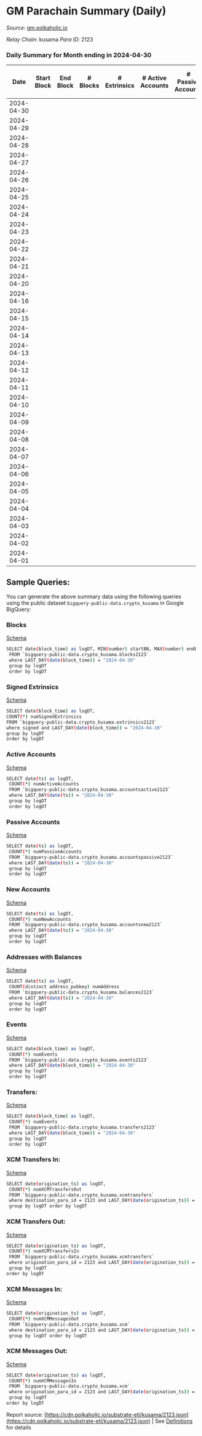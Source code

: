 # GM Parachain Summary (Daily)

_Source_: [gm.polkaholic.io](https://gm.polkaholic.io)

*Relay Chain*: kusama
*Para ID*: 2123



### Daily Summary for Month ending in 2024-04-30


| Date    | Start Block | End Block | # Blocks | # Extrinsics | # Active Accounts | # Passive Accounts | # New Accounts | # Addresses | # Events  | # Transfers ($USD) | # XCM Transfers In ($USD) | # XCM Transfers Out ($USD) | # XCM In | # XCM Out | Issues |
|---------|-------------|-----------|----------|--------------|-------------------|--------------------|----------------|-------------|-----------|--------------------|---------------------------|----------------------------|----------|-----------|--------|
| 2024-04-30 |  |  |  |  |  |  |  | 1,382 |  |   |   |   |  |  |  |
| 2024-04-29 |  |  |  |  |  |  |  | 1,382 |  |   |   |   |  |  |  |
| 2024-04-28 |  |  |  |  |  |  |  | 1,382 |  |   |   |   |  |  |  |
| 2024-04-27 |  |  |  |  |  |  |  | 1,382 |  |   |   |   |  |  |  |
| 2024-04-26 |  |  |  |  |  |  |  | 1,382 |  |   |   |   |  |  |  |
| 2024-04-25 |  |  |  |  |  |  |  | 1,382 |  |   |   |   |  |  |  |
| 2024-04-24 |  |  |  |  |  |  |  | 1,382 |  |   |   |   |  |  |  |
| 2024-04-23 |  |  |  |  |  |  |  | 1,382 |  |   |   |   |  |  |  |
| 2024-04-22 |  |  |  |  |  |  |  | 1,382 |  |   |   |   |  |  |  |
| 2024-04-21 |  |  |  |  |  |  |  | 1,382 |  |   |   |   |  |  |  |
| 2024-04-20 |  |  |  |  |  |  |  | 1,382 |  |   |   |   |  |  |  |
| 2024-04-16 |  |  |  |  |  |  |  |  |  |   |   |   |  |  |  |
| 2024-04-15 |  |  |  |  |  |  |  | 1,382 |  |   |   |   |  |  |  |
| 2024-04-14 |  |  |  |  |  |  |  | 1,382 |  |   |   |   |  |  |  |
| 2024-04-13 |  |  |  |  |  |  |  | 1,383 |  |   |   |   |  |  |  |
| 2024-04-12 |  |  |  |  |  |  |  | 1,383 |  |   |   |   |  |  |  |
| 2024-04-11 |  |  |  |  |  |  |  | 1,383 |  |   |   |   |  |  |  |
| 2024-04-10 |  |  |  |  |  |  |  | 1,383 |  |   |   |   |  |  |  |
| 2024-04-09 |  |  |  |  |  |  |  | 1,383 |  |   |   |   |  |  |  |
| 2024-04-08 |  |  |  |  |  |  |  | 1,383 |  |   |   |   |  |  |  |
| 2024-04-07 |  |  |  |  |  |  |  | 1,383 |  |   |   |   |  |  |  |
| 2024-04-06 |  |  |  |  |  |  |  | 1,383 |  |   |   |   |  |  |  |
| 2024-04-05 |  |  |  |  |  |  |  | 1,383 |  |   |   |   |  |  |  |
| 2024-04-04 |  |  |  |  |  |  |  | 1,383 |  |   |   |   |  |  |  |
| 2024-04-03 |  |  |  |  |  |  |  | 1,383 |  |   |   |   |  |  |  |
| 2024-04-02 |  |  |  |  |  |  |  | 1,383 |  |   |   |   |  |  |  |
| 2024-04-01 |  |  |  |  |  |  |  | 1,383 |  |   |   |   |  |  |  |

## Sample Queries:
You can generate the above summary data using the following queries using the public dataset `bigquery-public-data.crypto_kusama` in Google BigQuery:


### Blocks 

[Schema](https://github.com/colorfulnotion/substrate-etl/blob/main/schema/blocks.json)

```bash
SELECT date(block_time) as logDT, MIN(number) startBN, MAX(number) endBN, COUNT(*) numBlocks 
 FROM `bigquery-public-data.crypto_kusama.blocks2123`  
 where LAST_DAY(date(block_time)) = "2024-04-30" 
 group by logDT 
 order by logDT
```

### Signed Extrinsics 

[Schema](https://github.com/colorfulnotion/substrate-etl/blob/main/schema/extrinsics.json)

```bash
SELECT date(block_time) as logDT, 
COUNT(*) numSignedExtrinsics 
FROM `bigquery-public-data.crypto_kusama.extrinsics2123`  
where signed and LAST_DAY(date(block_time)) = "2024-04-30" 
group by logDT 
order by logDT
```

### Active Accounts 

[Schema](https://github.com/colorfulnotion/substrate-etl/blob/main/schema/accountsactive.json)

```bash
SELECT date(ts) as logDT, 
 COUNT(*) numActiveAccounts 
 FROM `bigquery-public-data.crypto_kusama.accountsactive2123` 
 where LAST_DAY(date(ts)) = "2024-04-30" 
 group by logDT 
 order by logDT
```

### Passive Accounts 

[Schema](https://github.com/colorfulnotion/substrate-etl/blob/main/schema/accountspassive.json)

```bash
SELECT date(ts) as logDT, 
 COUNT(*) numPassiveAccounts 
 FROM `bigquery-public-data.crypto_kusama.accountspassive2123` 
 where LAST_DAY(date(ts)) = "2024-04-30" 
 group by logDT 
 order by logDT
```

### New Accounts 

[Schema](https://github.com/colorfulnotion/substrate-etl/blob/main/schema/accountsnew.json)

```bash
SELECT date(ts) as logDT, 
 COUNT(*) numNewAccounts 
 FROM `bigquery-public-data.crypto_kusama.accountsnew2123` 
 where LAST_DAY(date(ts)) = "2024-04-30" 
 group by logDT
 order by logDT
```

### Addresses with Balances 

[Schema](https://github.com/colorfulnotion/substrate-etl/blob/main/schema/balances.json)

```bash
SELECT date(ts) as logDT,
 COUNT(distinct address_pubkey) numAddress 
 FROM `bigquery-public-data.crypto_kusama.balances2123` 
 where LAST_DAY(date(ts)) = "2024-04-30" 
 group by logDT 
 order by logDT
```

### Events 

[Schema](https://github.com/colorfulnotion/substrate-etl/blob/main/schema/events.json)

```bash
SELECT date(block_time) as logDT, 
 COUNT(*) numEvents 
 FROM `bigquery-public-data.crypto_kusama.events2123` 
 where LAST_DAY(date(block_time)) = "2024-04-30" 
 group by logDT 
 order by logDT
```

### Transfers:

[Schema](https://github.com/colorfulnotion/substrate-etl/blob/main/schema/transfers.json)

```bash
SELECT date(block_time) as logDT, 
 COUNT(*) numEvents 
 FROM `bigquery-public-data.crypto_kusama.transfers2123` 
 where LAST_DAY(date(block_time)) = "2024-04-30" 
 group by logDT 
 order by logDT
```

### XCM Transfers In: 

[Schema](https://github.com/colorfulnotion/substrate-etl/blob/main/schema/xcmtransfers.json)

```bash
SELECT date(origination_ts) as logDT, 
 COUNT(*) numXCMTransfersOut 
 FROM `bigquery-public-data.crypto_kusama.xcmtransfers` 
 where destination_para_id = 2123 and LAST_DAY(date(origination_ts)) = "2024-04-30" 
 group by logDT order by logDT
```

### XCM Transfers Out: 

[Schema](https://github.com/colorfulnotion/substrate-etl/blob/main/schema/xcmtransfers.json)

```bash
SELECT date(origination_ts) as logDT, 
 COUNT(*) numXCMTransfersIn 
 FROM `bigquery-public-data.crypto_kusama.xcmtransfers` 
 where origination_para_id = 2123 and LAST_DAY(date(origination_ts)) = "2024-04-30" 
 group by logDT 
order by logDT
```

### XCM Messages In: 

[Schema](https://github.com/colorfulnotion/substrate-etl/blob/main/schema/xcm.json)

```bash
SELECT date(origination_ts) as logDT, 
 COUNT(*) numXCMMessagesOut 
 FROM `bigquery-public-data.crypto_kusama.xcm` 
 where destination_para_id = 2123 and LAST_DAY(date(origination_ts)) = "2024-04-30" 
 group by logDT order by logDT
```

### XCM Messages Out: 

[Schema](https://github.com/colorfulnotion/substrate-etl/blob/main/schema/xcm.json)

```bash
SELECT date(origination_ts) as logDT, 
 COUNT(*) numXCMMessagesIn 
 FROM `bigquery-public-data.crypto_kusama.xcm` 
 where origination_para_id = 2123 and LAST_DAY(date(origination_ts)) = "2024-04-30" 
 group by logDT 
order by logDT
```


Report source: [https://cdn.polkaholic.io/substrate-etl/kusama/2123.json](https://cdn.polkaholic.io/substrate-etl/kusama/2123.json) | See [Definitions](/DEFINITIONS.md) for details
